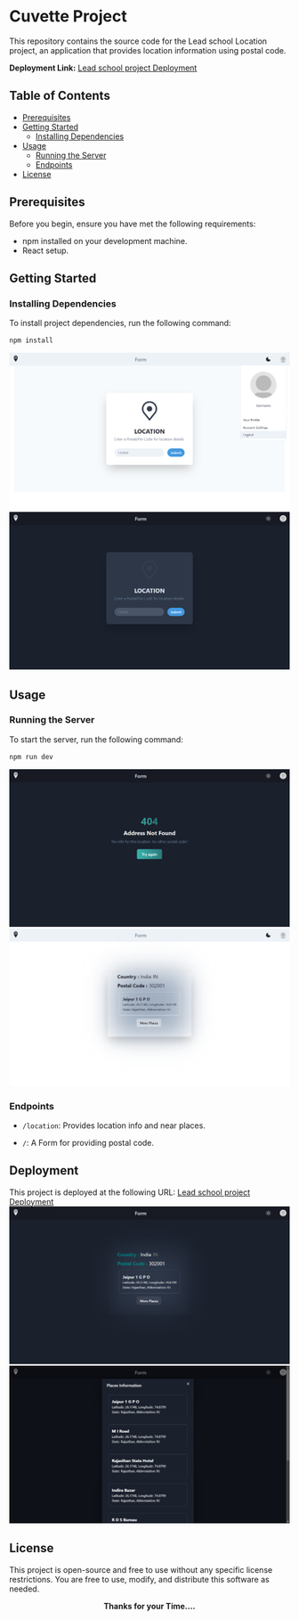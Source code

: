 # Cuvette Project

This repository contains the source code for the Lead school Location project, an application that provides location information using postal code.

**Deployment Link:** [Lead school project Deployment](https://location-retrieval-lead-school.netlify.app/)

## Table of Contents

- [Prerequisites](#prerequisites)
- [Getting Started](#getting-started)
  - [Installing Dependencies](#installing-dependencies)
- [Usage](#usage)
  - [Running the Server](#running-the-server)
  - [Endpoints](#endpoints)
- [License](#license)

## Prerequisites

Before you begin, ensure you have met the following requirements:

- npm installed on your development machine.
- React setup.

## Getting Started

### Installing Dependencies

To install project dependencies, run the following command:

```bash
npm install
```

![s1](./src/assets/1.png)
![s2](./src/assets/2.png)

## Usage

### Running the Server

To start the server, run the following command:

```bash
npm run dev
```

![s3](./src/assets/3.png)
![s4](./src/assets/4.png)

### Endpoints

- `/location`: Provides location info and near places.

- `/`: A Form for providing postal code.

## Deployment

This project is deployed at the following URL: [Lead school project Deployment](https://location-retrieval-lead-school.netlify.app/)
![s5](./src/assets/5.png)
![s6](./src/assets/6.png)

## License

This project is open-source and free to use without any specific license restrictions. You are free to use, modify, and distribute this software as needed.

<div align="center">
  <b>Thanks for your Time....</b>
</div>
